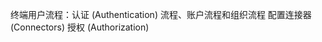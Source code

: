 <Url href="/end-user-flows"> 终端用户流程：认证 (Authentication) 流程、账户流程和组织流程 </Url>
<Url href="/connectors"> 配置连接器 (Connectors) </Url>
<Url href="/authorization"> 授权 (Authorization) </Url>
